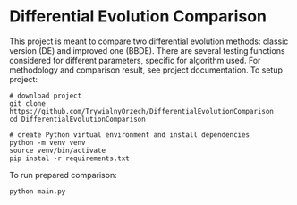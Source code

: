 # Differential Evolution Comparison

This project is meant to compare two differential evolution methods: classic version (DE) and improved one (BBDE). There are several testing functions considered for different parameters, specific for algorithm used. For methodology and comparison result, see project documentation.
To setup project:
```
# download project
git clone https://github.com/TrywialnyOrzech/DifferentialEvolutionComparison
cd DifferentialEvolutionComparison

# create Python virtual environment and install dependencies
python -m venv venv
source venv/bin/activate
pip instal -r requirements.txt
```

To run prepared comparison:
```
python main.py
```
